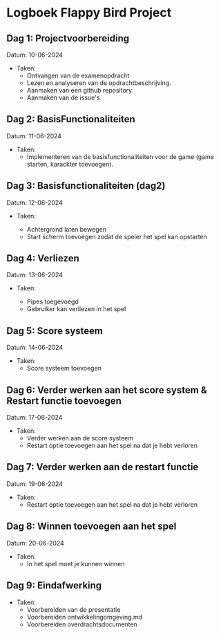 # Logboek Flappy Bird Project

## Dag 1: Projectvoorbereiding

Datum: 10-06-2024

- Taken:
    - Ontvangen van de examenopdracht
    - Lezen en analyseren van de opdrachtbeschrijving.
    - Aanmaken van een github repository
    - Aanmaken van de issue's


## Dag 2: BasisFunctionaliteiten

Datum: 11-06-2024

- Taken:
    - Implementeren van de basisfunctionaliteiten  voor de game (game starten, karackter toevoegen).


## Dag 3: Basisfunctionaliteiten (dag2)

Datum: 12-06-2024

- Taken:

    - Achtergrond laten bewegen
    - Start scherm toevoegen zodat de speler het spel kan opstarten

## Dag 4: Verliezen

Datum: 13-06-2024

- Taken: 

    - Pipes toegevoegd
    - Gebruiker kan verliezen in het spel


## Dag 5: Score systeem

Datum: 14-06-2024

- Taken:
    - Score systeem toevoegen

## Dag 6: Verder werken aan het score system & Restart functie toevoegen

Datum: 17-06-2024

- Taken:
    - Verder werken aan de score systeem
    - Restart optie toevoegen aan het spel na dat je hebt verloren

## Dag 7: Verder werken aan de restart functie

Datum: 19-06-2024

- Taken: 
    - Restart optie toevoegen aan het spel na dat je hebt verloren

## Dag 8: Winnen toevoegen aan het spel

Datum: 20-06-2024

- Taken: 
    -  In het spel moet je kunnen winnen

## Dag 9: Eindafwerking


- Taken:
    - Voorbereiden van de presentatie
    - Voorbereiden ontwikkelingomgeving.md
    - Voorbereiden overdrachtsdocumenten






